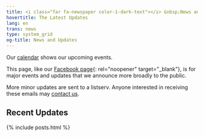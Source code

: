 ```yaml
---
title: <i class="far fa-newspaper color-1-dark-text"></i> &nbsp;News and Updates &nbsp;<i class="fas fa-bullhorn color-1-text"></i>
hovertitle: The Latest Updates
lang: en
trans: news
type: system_grid
og-title: News and Updates
---
```

Our [calendar](/calendar) shows our upcoming events.

This page, like our [Facebook page](https://fb.com/MontrealQuakers/){: rel="noopener" target="_blank"}, is for major events and updates that we announce more broadly to the public. 

More minor updates are sent to a listserv. Anyone interested in receiving these emails may [contact us](/contact). 

## Recent Updates

{% include posts.html %}
